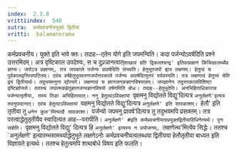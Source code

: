 ```yaml
---
index:  2.3.8
vrittiindex:  540
sutra:  कर्मप्रवचनीययुक्ते द्वितीया
vritti:  balamanorama 
---
```


कर्मप्रवचनीय। युक्ते इति भावे क्तः। तदाह--एतेन योगे इति जपमन्विति। कदा पर्जन्योऽवर्षदिति प्रश्ने उत्तरमिदम्। अत्र वृष्टिकाल उपदेश्यः, स च दुज्र्ञानत्वात्`शाखाग्रं प्रति द्विकलश्चन्द्र' इतिवत्प्रज्ञानं किंचिदवलम्ब्यैव ज्ञाप्यः। जपोऽत्र प्रज्ञानम्, तत्र जपकाले पर्जन्यः प्रावर्षदिति संभवति। हेतुभूतजपो ह्यत्र लक्षणम्। हेतुत्वं च पूर्वकालवृत्तित्वघटितम्। एवंच वर्षहेतुभूतवरुणजपोत्तरकाले पर्जन्यः प्रावर्षदित्युत्तरं पर्यवस्यति। तत्र लक्षणत्वं हेतुत्त्वं चेति द्वयं द्वितीयार्थः। तदुभयमनुना द्योत्यते। लक्षणत्वं च ज्ञानजनकज्ञानविषयत्वम्। जपज्ञानेन तदुत्तरकालविशिष्टा वृष्टिर्ज्ञाप्यते। ततस्च जपात्मकहेतुज्ञानजन्यज्ञानविषयो वर्षणमिति बोधः। तदाह--हेतुभूतेति। अनभिहिताधिकारान्न पर्जन्यात्तृतीया, तस्य तिङा अभिहितत्वात्। ननु हेतुत्वाऽविवक्षायां `वृक्षमनु विद्योतते विद्यु'दित्यत्र `अनुर्लक्षणे'इत्यत्र तदनुपादानात्। एवंच हेतुत्वाऽविवक्षायां `वक्षमनु विद्योतते विद्यु'दित्यत्र `अनुर्लक्षणे' इति सावकाशम्। `हेतौ' इति तृतीया तु `धनेन कुल'मित्यादौ सावकाशा। `पर्जन्यो जपमनु प्रावर्ष'दित्यत्र तु तदुभयमपि प्रसक्तम्। तत्र परत्वाद्धेतुतृतीयैव स्यादित्यत आह--परापीति। `अनुर्लक्षणे' #इति कर्मप्रवचनीयत्वप्रयुक्तद्वितीयाविधिनेत्यर्थः। पुनः संज्ञेति। `वृक्षमनु विद्योतते विद्यु' दित्यत्र हि `अनुर्लक्षणे' इत्यस्य न प्रयोजनम्, `लक्षणेत्थ'मित्येव सिद्धेः। ततश्च `अनुर्लक्षणे' इत्यारम्भसामर्थ्याद्धेतुभूते लक्षणेऽनोः कर्मप्रवचनीयत्वलब्धया द्वितीयया हेतौतृतीया बाध्यत इति विज्ञायते इत्यर्थः। ततश्च हेतुत्वमपि शाब्दबोधे विषय इति फलति।

